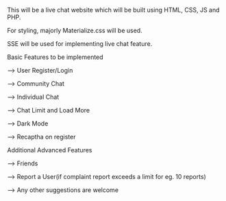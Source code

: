 This will be a live chat website which will be built using HTML, CSS, JS and PHP.

For styling, majorly Materialize.css will be used.

SSE will be used for implementing live chat feature.

Basic Features to be implemented

--> User Register/Login

--> Community Chat

--> Individual Chat

--> Chat Limit and Load More

--> Dark Mode

--> Recaptha on register

Additional Advanced Features

--> Friends

--> Report a User(if complaint report exceeds a limit for eg. 10 reports)

--> Any other suggestions are welcome

